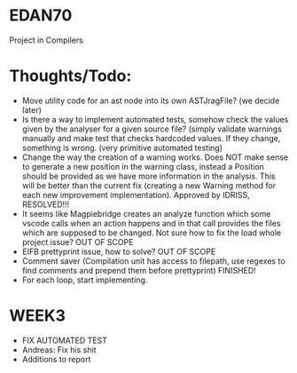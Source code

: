 # EDAN70

Project in Compilers



# Thoughts/Todo:

* Move utility code for an ast node into its own ASTJragFile? (we decide later)
* Is there a way to implement automated tests, somehow check the values given by the analyser for a given source file? (simply validate warnings manually and make test that checks hardcoded values. If they change, something is wrong. (very primitive automated testing)
* Change the way the creation of a warning works. Does NOT make sense to generate a new position in the warning class, instead a Position should be provided as we have more information in the analysis. This will be better than the current fix (creating a new Warning method for each new improvement implementation). Approved by IDRISS, RESOLVED!!!
* It seems like Magpiebridge creates an analyze function which some vscode calls when an action happens and in that call provides the files which are supposed to be changed. Not sure how to fix the load whole project issue? OUT OF SCOPE
* EIFB prettyprint issue, how to solve? OUT OF SCOPE
* Comment saver (Compilation unit has access to filepath, use regexes to find comments and prepend them before prettyprint) FINISHED!
* For each loop, start implementing.

# WEEK3

* FIX AUTOMATED TEST
* Andreas: Fix his shit
* Additions to report
